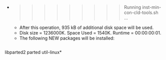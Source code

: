 * >>>>>>>>> Running inst-min-con-cld-tools.sh ...
  * After this operation, 935 kB of additional disk space will be used.
  * Disk size = 1236000K. Space Used = 1540K. Runtime = 00:00:00:01.
  * The following NEW packages will be installed:
  ```bash
libparted2 parted util-linux*
  ```
